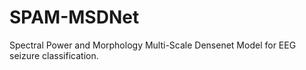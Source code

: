 # SPAM-MSDNet
Spectral Power and Morphology Multi-Scale Densenet Model for EEG seizure classification.
